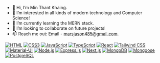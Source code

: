 - 👋 Hi, I’m Min Thant Khaing.
- 👀 I’m interested in all kinds of modern technology and Computer Science!
- 🌱 I’m currently learning the MERN stack.
- 💞️ I’m looking to collaborate on future projects!
- 📫 Reach me out: Email - marsjason485@gmail.com.
<!---
JasontheOmnivorous/JasontheOmnivorous is a ✨ special ✨ repository because its `README.md` (this file) appears on your GitHub profile.
You can click the Preview link to take a look at your changes.
--->
[![HTML](https://flat.badgen.net/badge/HTML5/orange?icon=html&labelColor=gray)](https://developer.mozilla.org/en-US/docs/Web/HTML)
[![CSS3](https://flat.badgen.net/badge/CSS3/blue?icon=css&labelColor=gray)](https://developer.mozilla.org/en-US/docs/Web/CSS)
[![JavaScript](https://flat.badgen.net/badge/ES6/yellow?icon=javascript&labelColor=gray)](https://developer.mozilla.org/en-US/docs/Web/JavaScript)
[![TypeScript](https://flat.badgen.net/badge/TypeScript/blue?icon=typescript&labelColor=gray)](https://www.typescriptlang.org/)
[![React](https://flat.badgen.net/badge/React/61DAFB?icon=react&labelColor=gray)](https://reactjs.org/)
[![Tailwind CSS](https://flat.badgen.net/badge/Tailwind_CSS/38B2AC?icon=tailwind&labelColor=gray)](https://tailwindcss.com/)
[![Material-UI](https://flat.badgen.net/badge/Material_UI/0081CB?icon=material-ui&labelColor=gray)](https://material-ui.com/)
[![Node.js](https://flat.badgen.net/badge/Node.js/339933?icon=node.js&labelColor=gray)](https://nodejs.org/)
[![Express.js](https://flat.badgen.net/badge/Express.js/000000?icon=express&labelColor=gray)](https://expressjs.com/)
[![Next.js](https://flat.badgen.net/badge/Next.js/000000?icon=next.js&labelColor=gray)](https://nextjs.org/)
[![MongoDB](https://flat.badgen.net/badge/MongoDB/47A248?icon=mongodb&labelColor=gray)](https://www.mongodb.com/)
[![Mongoose](https://flat.badgen.net/badge/Mongoose/47A248?icon=mongoose&labelColor=gray)](https://mongoosejs.com/)
[![PostgreSQL](https://flat.badgen.net/badge/PostgreSQL/336791?icon=postgresql&labelColor=gray)](https://www.postgresql.org/)
